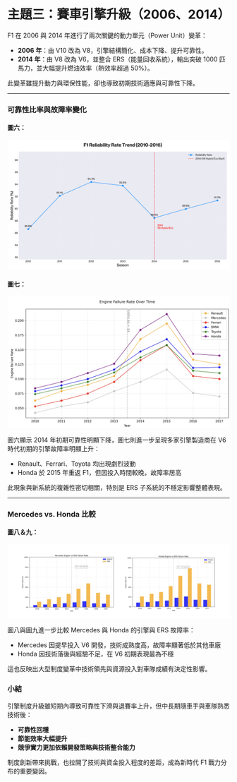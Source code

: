 # 主題三：賽車引擎升級（2006、2014）

F1 在 2006 與 2014 年進行了兩次關鍵的動力單元（Power Unit）變革：
- **2006 年**：由 V10 改為 V8，引擎結構簡化、成本下降、提升可靠性。
- **2014 年**：由 V8 改為 V6，並整合 ERS（能量回收系統），輸出突破 1000 匹馬力，並大幅提升燃油效率（熱效率超過 50%）。

此變革雖提升動力與環保性能，卻也導致初期技術適應與可靠性下降。

---

### 可靠性比率與故障率變化

#### 圖六：
![image](https://github.com/chaoc-0819/F1-Regulatory-Changes-Impact-Analysis/blob/main/%E8%B3%BD%E8%BB%8A%E5%BC%95%E6%93%8E%E5%8D%87%E7%B4%9A/figures/f1_reliability_trend_2010_2016.png)

#### 圖七：
![image](https://github.com/chaoc-0819/F1-Regulatory-Changes-Impact-Analysis/blob/main/%E8%B3%BD%E8%BB%8A%E5%BC%95%E6%93%8E%E5%8D%87%E7%B4%9A/figures/7_f1_engine_reliability_analysis.jpg)


圖六顯示 2014 年初期可靠性明顯下降，圖七則進一步呈現多家引擎製造商在 V6 時代初期的引擎故障率明顯上升：
- Renault、Ferrari、Toyota 均出現劇烈波動
- Honda 於 2015 年重返 F1，但因投入時間較晚，故障率居高

此現象與新系統的複雜性密切相關，特別是 ERS 子系統的不穩定影響整體表現。

---

### Mercedes vs. Honda 比較

#### 圖八＆九：

![image](https://github.com/chaoc-0819/F1-Regulatory-Changes-Impact-Analysis/blob/main/%E8%B3%BD%E8%BB%8A%E5%BC%95%E6%93%8E%E5%8D%87%E7%B4%9A/figures/8%269.png)

圖八與圖九進一步比較 Mercedes 與 Honda 的引擎與 ERS 故障率：
- Mercedes 因提早投入 V6 開發，技術成熟度高，故障率顯著低於其他車廠
- Honda 因技術落後與經驗不足，在 V6 初期表現最為不穩

這也反映出大型制度變革中技術領先與資源投入對車隊成績有決定性影響。

### 小結

引擎制度升級雖短期內導致可靠性下滑與退賽率上升，但中長期隨車手與車隊熟悉技術後：
- **可靠性回穩**
- **節能效率大幅提升**
- **競爭實力更加依賴開發策略與技術整合能力**

制度創新帶來挑戰，也拉開了技術與資金投入程度的差距，成為新時代 F1 戰力分布的重要變因。
